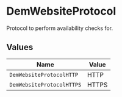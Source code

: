 # DemWebsiteProtocol

Protocol to perform availability checks for.


## Values

| Name                      | Value                     |
| ------------------------- | ------------------------- |
| `DemWebsiteProtocolHTTP`  | HTTP                      |
| `DemWebsiteProtocolHTTPS` | HTTPS                     |